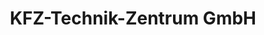 ---
title: "KFZ-Technik-Zentrum GmbH"
url: /markt-sankt-martin/kfz-technik-zentrum-gmbh/
shop: Autohaus
---